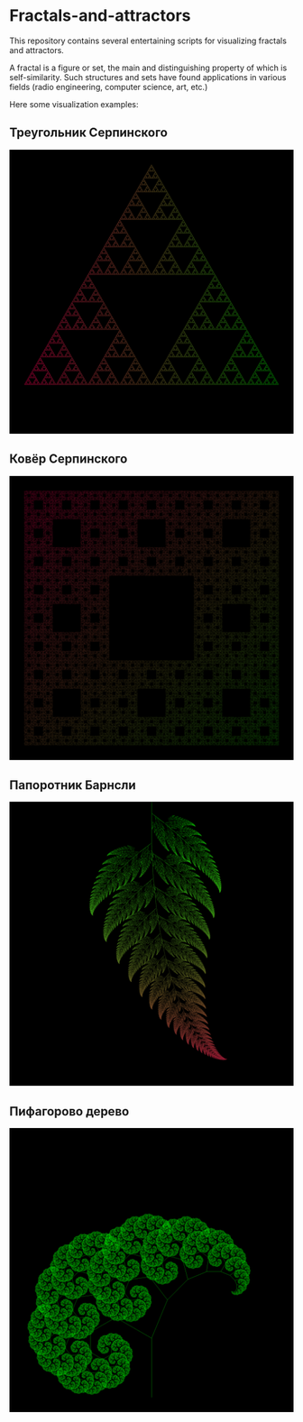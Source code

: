 # Fractals-and-attractors
 This repository contains several entertaining scripts for visualizing fractals and attractors.
 
 A fractal is a figure or set, the main and distinguishing property of which is self-similarity. Such structures and sets have found applications in various fields (radio engineering, computer science, art, etc.)
 
  Here some visualization examples:
  
## Треугольник Серпинского
 ![there must be a fractal](https://github.com/Kyrylo-Kotelevets/Fractals-and-attractors/blob/master/examples/Треугольник_Серпинского.png)
## Ковёр Серпинского
 ![there must be a fractal](https://github.com/Kyrylo-Kotelevets/Fractals-and-attractors/blob/master/examples/Ковёр_Серпинского.png)
## Папоротник Барнсли
 ![there must be a fractal](https://github.com/Kyrylo-Kotelevets/Fractals-and-attractors/blob/master/examples/Папоротник_Барнсли.png)
## Пифагорово дерево
 ![there must be a fractal](https://github.com/Kyrylo-Kotelevets/Fractals-and-attractors/blob/master/examples/Пифагорово_дерево.png)
